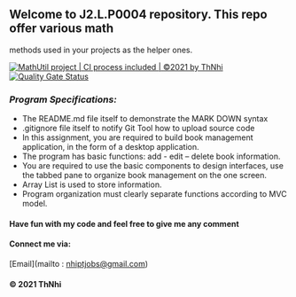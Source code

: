 ## Welcome to J2.L.P0004 repository. This repo offer various math
methods used in your projects as the helper ones.

[![MathUtil project | CI process included | ©2021 by ThNhi](https://github.com/ThNhi/math-uti/actions/workflows/mathutil-ci-action.yml/badge.svg)](https://github.com/ThNhi/math-uti/actions/workflows/mathutil-ci-action.yml)
[![Quality Gate Status](https://sonarcloud.io/api/project_badges/measure?project=ThNhi_J2.L.P0004&metric=alert_status)](https://sonarcloud.io/dashboard?id=ThNhi_J2.L.P0004)
### _Program Specifications:_
* The README.md file itself to demonstrate the MARK DOWN syntax
* .gitignore file itself to notify Git Tool how to upload source code
* In this assignment, you are required to build book management application, in the form of a desktop application. 
* The program has basic functions: add - edit – delete book information. 
* You are required to use the basic components to design interfaces, use the tabbed pane to organize book management on the one screen. 
* Array List is used to store information.
* Program organization must clearly separate functions according to MVC model.

#### Have fun with my code and feel free to give me any comment

#### Connect me via: 
[Email](mailto : nhiptjobs@gmail.com)  


#### © 2021 ThNhi
